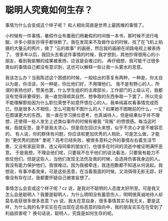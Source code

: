 # 聪明人究竟如何生存？

事情为什么会变成这个样子呢？
和人相处简直是世界上最困难的事情了。


小时候有一件事情，暑假作业布置我们用暑假的时间做一本书，那时候不流行电脑，许多小朋友抄得手都快断了。我在发现来不及做作业的时候，找了在飞机上拍摄的大量云的照片，做了 “云的故事” 的画册，然后我的画册在闭路电视上被表扬了。
很多年以后，我回头去看这件事情的时候，我才想到，其他抄得很用心的小朋友，看到我偷懒的成果被表扬，应该是会难过的。
再仔细想，我可能干过很多类似的事情自己都没有意识到，这也可以解释一些让我一头雾水的恶意。

我该怎么办？当我陈述这个困惑的时候，一般给出的答复有两种，一种是，你太自以为是，你活该，另一种是，你比他们好，不用理他们。
我不是有野心的人，所谓的表扬也好，赞美也罢，什么学生组织的主席部长，工作部门的上级认可，我都没有觉得非要得到，我一直觉得顺其自然，想争取的东西争取一下罢了，所以完全不能理解那些因为什么职位荣誉不如意怀恨在心的人。我单纯喜欢看事情完成而已，但是很多人不相信，怎么可能有不图什么的人？如果她不图眼前的什么，一定在图谋更大的东西。
我一直在学习换位思考，也真诚待人，但是结果似乎并不理想，还使得一些人发生上述类似事件的时候有被我 “背叛” 的愤恨感。每当这时候，我就反思，是不是我太贪心，但是现在回过头来想，似乎不贪心才是不被容忍的。
有人说，你的群体有问题，你应该和更加优秀的人相处，可是怎么做，才能到 “更优秀的团体” 里呢？高考已经失败，被很多意料之外的事情左右着生活节奏，又没有家庭背景，连父母同辈的朋友们，也很多在时间的流逝中被证明满怀恶意。
于是我想，不理会他们呢，只要我不在乎他们的说法看法，只要我有能力不依仗他们。但是这些人，当他们发现无法伤及我的时候，会选择伤害我身边的人。
我没有能力保护他们，我很难过。因为我被牵连，我连抱歉都不知道从何说起。我想说，有事冲着我来，可是这些恶意，在当着我面的时候，又消弭得无影无踪，好像没有存在过，我都要怀疑自己被害妄想了。

事情怎么会变成这个样子呢？cz 说，是我对不聪明的人态度太好所至。可是我又怎么会是聪明人？我要是聪明人，为什么明明没有蓄意伤人，明明很真诚地待人却莫名收获很多很多恶意？ys 说，我太在意自身，很多事情其实与我无关。要是这样，为什么我的名字实实在在出现在这些恶意的指向中，我的朋友实实在在受到了利益损害呢？
换句话说，聪明人，究竟是如何生存的呢。